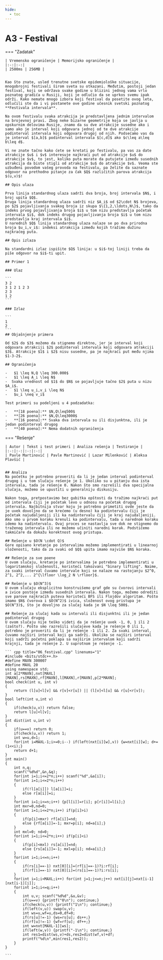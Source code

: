 ```yaml
---
hide:
  - toc
---
```


# A3 - Festival

=== "Zadatak"
	
	| Vremensko ograničenje | Memorijsko ograničenje |
	|:-:|:-:|
	| 2500ms | 256MB |
	
	
	Kao što znate, usled trenutne svetske epidemiološke situacije, mnogobrojni festivali širom sveta su otkazani. Međutim, postoji jedan festival, koji se održava svake godine u blizini jednog vama vrlo poznatog gradića u Rusiji, koji je odlučio da se uprkos svemu ipak održi. Kako nemate mnogo izbora koji festival da posetite ovog leta, odlučili ste da i vi postanete ove godine učesnik svetski poznatog **Festivala intervala**.
	
	Na ovom festivalu svaka atrakcija je predstavljena jednim intervalom na brojevnoj pravi. Zbog neke bizarne geometrije koja se javlja u opskurnim delovima Rusije, znamo da su dve atrakcije susedne ako i samo ako je interval koji odgovara jednoj od te dve atrakcije podinterval intervala koji odgovara drugoj od njih. Podsećamo vas da je interval $[a,b]$ podinterval intervala $[c,d]$ ako $c\leq a\leq b\leq d$.
	
	Vi ne znate tačno kako ćete se kretati po festivalu, pa vas za date atrakcije $u$ i $v$ interesuje najkraći put od atrakcije $u$ do atrakcije $v$, to jest, koliko puta morate da putujete između susednih atrakcija da biste stigli od atrakcije $u$ do atrakcije $v$. Veoma ste uzbuđeni povodom vašeg provoda na festivalu, pa želite da saznate odgovor na prethodno pitanje za čak $Q$ različitih parova atrakcija $(u,v)$!
	
	## Opis ulaza
	
	Prva linija standardnog ulaza sadrži dva broja, broj intervala $N$, i broj upita $Q$.
	Druga linija standardnog ulaza sadrži niz $A_i$ od $2\cdot N$ brojeva, po $2$ pojavljivanja svakog broja iz skupa $\{1,2,\ldots,N\}$, tako da indeks prvog pojavljivanja broja $i$ u tom nizu predstavlja početak intervala $i$, dok indeks drugog pojavljivanja broja $i$ u tom nizu predstavlja kraj intervala $i$.
	U narednih $Q$ linija standardnog ulaza nalaze se po dva prirodna broja $u_i,v_i$: indeksi atrakcija između kojih tražimo dužinu najkraćeg puta.
	
	## Opis izlaza
	
	Na standardni izlaz ispišite $Q$ linija: u $i$-toj liniji treba da piše odgovor na $i$-ti upit.
	
	## Primer 1
	
	### Ulaz
	
	```
	3 2
	3 1 2 1 2 3
	2 3
	1 2
	```
	
	### Izlaz
	
	```
	1
	2
	```
	## Objašnjenje primera
	
	Od $2$ do $3$ možemo da stignemo direktno, jer je interval koji odgovara atrakciji $2$ podinterval intervala koji odgovara atrakciji $3$. Atrakcije $1$ i $2$ nisu susedne, pa je najkraći put među njima $1-3-2$.  
	
	## Ograničenja
	
	-   $1 \leq N,Q \leq 300.000$
	-   $1 \leq A_i \leq N$
	-  Svaka vrednost od $1$ do $N$ se pojavljuje tačno $2$ puta u nizu $A_i$.
	-   $1 \leq u_i,v_i \leq N$
	-   $u_i \neq v_i$
	
	Test primeri su podeljeni u 4 podzadatka:
	
	-   **[18 poena]:** $N,Q\leq500$
	-   **[26 poena]:** $N,Q\leq3000$
	-   **[16 poena]:** Svaka dva intervala su ili disjunktna, ili je jedan podinterval drugog
	-   **[40 poena]:** Nema dodatnih ograničenja
	
=== "Rešenje"
	
	| Autor | Tekst i test primeri | Analiza rеšenja | Testiranje |
	|:-:|:-:|:-:|:-:|
	| Pavle Martinović | Pavle Martinović | Lazar Milenković | Aleksa Plavšić |
	
	
	## Analiza
	Na početku je potrebno proveriti da li je jedan interval podinterval drugog i u tom slučaju rešenje je 1. Ukoliko su u pitanju dva ista intervala, tada je rešenje 0. Nakon što smo razrešili dva specijalna slučaja, možemo se upustiti u generalniju diskusiju.
	
	Nakon toga, pretpostavimo bez gubitka opštosti da tražimo najkraći put od intervala čiji je početak levo u odnosu na početak drugog intervala. Najbitnija stvar koju je potrebno primetiti ovde jeste da je uvek dovoljno da se krećemo (u desno) ka podintervalu čiji je početak najudaljeniji ili ka nadintervalu čiji je kraj najudaljeniji. Ako smo u prvom koraku krenuli ka podintervalu, tada u narednom koraku idemo ka nadintervalu. Ovaj proces se nastavlja sve dok ne stignemo do traženog intervala ili ne možemo učiniti naredni korak. Podstičemo takmičare da dokažu korektnost ovog pristupa.
	
	## Rešenje u $O(N \cdot Q)$
	Gore opisano kretanje po intervalima možemo implementirati u linearnoj složenosti, tako da za svaki od $Q$ upita imamo najviše $N$ koraka.
	
	## Rešenje za sve poene
	U ovom slučaju, kretanje po intervalima je potrebno implementirati u logaritamskoj složenosti, koristeći takozvani "binary lifting". Naime, za svaki interval čuvamo intervale koji se nalaze na rastojanju $2^0, 2^1, 2^2,... 2^{\lfloor \log_2 N \rfloor}$.
	
	## Rešenje u $O(N^3)$
	U ovom slučaju eksplicitno konstruišemo graf gde su čvorovi intervali a ivice postoje između susednih intervala. Nakon toga, možemo odrediti sve parove najkraćih puteva koristeći BFS ili Flojdov algoritam. Pošto imamo $N$ čvorova i $O(N^2)$ ivica, složenost ovog pristupa je $O(N^3)$, što je dovoljno za slučaj kada je $N \leq 500$.
	
	## Rešenje za slučaj kada su intervali ili disjunktni ili je jedan podinterval drugog
	U ovom slučaju nije teško videti da je rešenje uvek -1, 0, 1 ili 2 (zašto?). Pošto smo razrešili slučajeve kada je rešenje 0 ili 1, potrebno je proveriti da li je rešenje -1 ili 2. Za svaki interval, čuvamo najširi interval koji ga sadrži. Ukoliko se najširi interval koji sadrži početni poklapa sa najširim intervalom koji sadrži krajnji, tada je rešenje 2. U suprotnom je rešenje -1.
	
	``` cpp title="06_festival.cpp" linenums="1"
	#include <bits/stdc++.h>
	#define MAXN 300007
	#define MAXL 20
	using namespace std;
	int a[2*MAXN],nxt[MAXL][MAXN],rs[MAXN],rf[MAXN],l[MAXN],r[MAXN],p[2*MAXN];
	bool check(int u, int v)
	{
		return (l[u]<l[v] && r[v]<r[u]) || (l[v]<l[u] && r[u]<r[v]);
	}
	bool left(int u,int v)
	{
		if(check(u,v)) return false;
		return l[u]<l[v];
	}
	int dist(int u,int v)
	{
		if(u==v) return 0;
		if(check(u,v)) return 1;
		int w=u,d=1;
		for(int i=MAXL-1;i>=0;i--) if(left(nxt[i][w],v)) {w=nxt[i][w]; d+=(1<<i);}
		return d+1;
	}
	int main()
	{
		int n,q;
		scanf("%d%d",&n,&q);
		for(int i=1;i<=2*n;i++) scanf("%d",&a[i]);
		for(int i=1;i<=2*n;i++)
		{
			if(!l[a[i]]) l[a[i]]=i;
			else r[a[i]]=i;
		}
		for(int i=1;i<=n;i++) {p[l[i]]=r[i]; p[r[i]]=l[i];}
		int mxr=0,nd=0;
		for(int i=1;i<=2*n;i++) if(p[i]>i)
		{
			if(p[i]<mxr) rf[a[i]]=nd;
			else {rf[a[i]]=-1; mxr=p[i]; nd=a[i];}
		}
		int mxl=0; nd=0;
		for(int i=1;i<=2*n;i++) if(p[i]<i)
		{
			if(p[i]<mxl) rs[a[i]]=nd;
			else {rs[a[i]]=-1; mxl=p[i]; nd=a[i];}
		}
		for(int i=1;i<=n;i++)
		{
			if(rs[i]==-1) nxt[0][i]=(rf[i]==-1)?i:rf[i];
			if(rf[i]==-1) nxt[0][i]=(rs[i]==-1)?i:rs[i];
		}
		for(int i=1;i<MAXL;i++) for(int j=1;j<=n;j++) nxt[i][j]=nxt[i-1][nxt[i-1][j]];
		for(int i=1;i<=q;i++)
		{
			int u,v; scanf("%d%d",&u,&v);
			if(u==v) {printf("0\n"); continue;}
			if(check(u,v)) {printf("1\n"); continue;}
			if(left(v,u)) swap(u,v);
			int ws=u,wf=u,ds=0,df=0;
			if(rs[u]!=-1) {ws=rs[u]; ds++;}
			if(rf[u]!=-1) {wf=rf[u]; df++;}
			int w=nxt[MAXL-1][ws];
			if(left(w,v)) {printf("-1\n"); continue;}
			int res1=dist(ws,v)+ds,res2=dist(wf,v)+df;
			printf("%d\n",min(res1,res2));
		}
	}

	```
